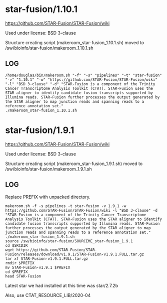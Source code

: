star-fusion/1.10.1
========================

<https://github.com/STAR-Fusion/STAR-Fusion/wiki>

Used under license:
BSD 3-clause


Structure creating script (makeroom_star-fusion_1.10.1.sh) moved to /sw/bioinfo/star-fusion/makeroom_1.10.1.sh

LOG
---

    /home/douglas/bin/makeroom.sh "-f" "-s" "pipelines" "-t" "star-fusion" "-v" "1.10.1" "-w" "https://github.com/STAR-Fusion/STAR-Fusion/wiki" "-l" "BSD 3-clause" "-d" "STAR-Fusion is a component of the Trinity Cancer Transcriptome Analysis Toolkit (CTAT). STAR-Fusion uses the STAR aligner to identify candidate fusion transcripts supported by Illumina reads. STAR-Fusion further processes the output generated by the STAR aligner to map junction reads and spanning reads to a reference annotation set."
    ./makeroom_star-fusion_1.10.1.sh
star-fusion/1.9.1
=================

<https://github.com/STAR-Fusion/STAR-Fusion/wiki>

Used under license:
BSD 3-clause


Structure creating script (makeroom_star-fusion_1.9.1.sh) moved to /sw/bioinfo/star-fusion/makeroom_1.9.1.sh

LOG
---

Replace PREFIX with unpacked directory.

    makeroom.sh -f -s pipelines -t star-fusion -v 1.9.1 -w https://github.com/STAR-Fusion/STAR-Fusion/wiki -l "BSD 3-clause" -d "STAR-Fusion is a component of the Trinity Cancer Transcriptome Analysis Toolkit (CTAT). STAR-Fusion uses the STAR aligner to identify candidate fusion transcripts supported by Illumina reads. STAR-Fusion further processes the output generated by the STAR aligner to map junction reads and spanning reads to a reference annotation set."
    ./makeroom_star-fusion_1.9.1.sh 
    source /sw/bioinfo/star-fusion/SOURCEME_star-fusion_1.9.1
    cd $SRCDIR
    wget https://github.com/STAR-Fusion/STAR-Fusion/releases/download/v1.9.1/STAR-Fusion-v1.9.1.FULL.tar.gz
    tar xf STAR-Fusion-v1.9.1.FULL.tar.gz 
    rmdir $PREFIX
    mv STAR-Fusion-v1.9.1 $PREFIX
    cd $PREFIX
    head STAR-Fusion

Latest star we had installed at this time was star/2.7.2b

Also, use CTAT_RESOURCE_LIB/2020-04
